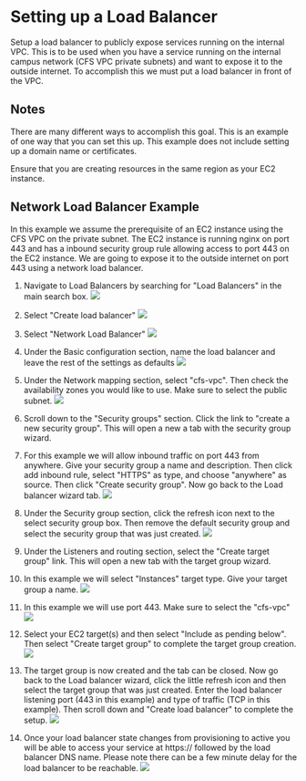 # Setting up a Load Balancer

Setup a load balancer to publicly expose services running on the internal VPC. This is to be used when you have a service running on the internal campus network (CFS VPC private subnets) and want to expose it to the outside internet. To accomplish this we must put a load balancer in front of the VPC.

## Notes
There are many different ways to accomplish this goal. This is an example of one way that you can set this up. This example does not include setting up a domain name or certificates.

Ensure that you are creating resources in the same region as your EC2 instance.

## Network Load Balancer Example

In this example we assume the prerequisite of an EC2 instance using the CFS VPC on the private subnet. The EC2 instance is running nginx on port 443 and has a inbound security group rule allowing access to port 443 on the EC2 instance. We are going to expose it to the outside internet on port 443 using a network load balancer.

1. Navigate to Load Balancers by searching for "Load Balancers" in the main search box.
![](images/search.png)

2. Select "Create load balancer"
![](images/create-lb.png)

3. Select "Network Load Balancer"
![](images/select-lb-type.png)

4. Under the Basic configuration section, name the load balancer and leave the rest of the settings as defaults
![](images/name-nlb.png)

5. Under the Network mapping section, select "cfs-vpc". Then check the availability zones you would like to use. Make sure to select the public subnet.
![](images/select-subnet.png)

6. Scroll down to the "Security groups" section. Click the link to "create a new security group". This will open a new a tab with the security group wizard.

7. For this example we will allow inbound traffic on port 443 from anywhere. Give your security group a name and description. Then click add inbound rule, select "HTTPS" as type, and choose "anywhere" as source. Then click "Create security group". Now go back to the Load balancer wizard tab.
![](images/security-group-wizard.png)

8. Under the Security group section, click the refresh icon next to the select security group box. Then remove the default security group and select the security group that was just created.
![](images/security-group.png)

9. Under the Listeners and routing section, select the "Create target group" link. This will open a new tab with the target group wizard.

10. In this example we will select "Instances" target type. Give your target group a name.
![](images/target-group-type.png)

11. In this example we will use port 443. Make sure to select the "cfs-vpc"
![](images/target-group-port-443.png)

12. Select your EC2 target(s) and then select "Include as pending below". Then select "Create target group" to complete the target group creation.
![](images/select-target-443.png)

13. The target group is now created and the tab can be closed. Now go back to the Load balancer wizard, click the little refresh icon and then select the target group that was just created. Enter the load balancer listening port (443 in this example) and type of traffic (TCP in this example). Then scroll down and "Create load balancer" to complete the setup.
![](images/listeners443.png)

14. Once your load balancer state changes from provisioning to active you will be able to access your service at https:// followed by the load balancer DNS name. Please note there can be a few minute delay for the load balancer to be reachable.
![](images/load-balancer-dns.png)



